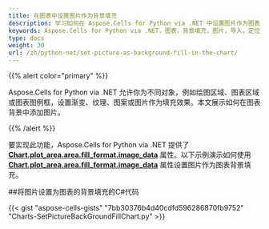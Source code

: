 ```yaml
---
title: 在图表中设置图片作为背景填充
description: 学习如何在 Aspose.Cells for Python via .NET 中设置图片作为图表背景填充。我们的指南将向你展示如何导入和定位图片，调整其大小和颜色，并应用格式化选项以提升图表外观。
keywords: Aspose.Cells for Python via .NET，图表，背景填充，图片，导入，定位，大小，颜色，格式化。
type: docs
weight: 30
url: /zh/python-net/set-picture-as-background-fill-in-the-chart/
---
```


{{% alert color="primary" %}}

Aspose.Cells for Python via .NET 允许你为不同对象，例如绘图区域、图表区域或图表图例框，设置渐变、纹理、图案或图片作为填充效果。本文展示如何在图表背景中添加图片。

{{% /alert %}}

要实现此功能，Aspose.Cells for Python via .NET 提供了 [**Chart.plot_area.area.fill_format.image_data**](https://reference.aspose.com/cells/python-net/aspose.cells.drawing/fillformat/image_data) 属性。以下示例演示如何使用 [**Chart.plot_area.area.fill_format.image_data**](https://reference.aspose.com/cells/python-net/aspose.cells.drawing/fillformat/image_data) 属性设置图片作为图表背景填充。

##将图片设置为图表的背景填充的C#代码

{{< gist "aspose-cells-gists" "7bb30376b4d40cdfd596286870fb9752" "Charts-SetPictureBackGroundFillChart.py" >}}
